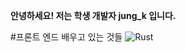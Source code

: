 **안녕하세요! 저는 학생 개발자 jung_k 입니다.**

#프론트 엔드 배우고 있는 것들
![Rust](https://img.shields.io/badge/rust-black.svg?logo=rust&logoColor=white&style=for-the-badge)
